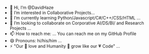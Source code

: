 - 👋 Hi, I’m @DavidHaze
- 👀 I’m interested in Collaborative Projects...
- 🌱 I’m currently learning Python/Javascript/C#/C++/CSS/HTML ...
- 💞️ I’m looking to collaborate on Corporative AI/DS/BI/ and Research Projects ...
- 📫 How to reach me: ... You can reach me on my GitHub Profile
- 😄 Pronouns: hi/his/him ...
- ⚡ "Our 💞️ love and Humanity 🌱 grow like our 💗 Code" ...

<!---
DavidHaze/DavidHaze is a ✨ special ✨ repository because its `README.md` (this file) appears on your GitHub profile.
You can click the Preview link to take a look at your changes.
--->
